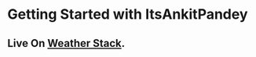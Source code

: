# Getting Started with ItsAnkitPandey

## Live On [Weather Stack](https://stackweather.netlify.app).

